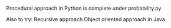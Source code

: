 Procedural approach in Python is complete under probability.py


Also to try:
Recursive approach
Object oriented approach in Java
